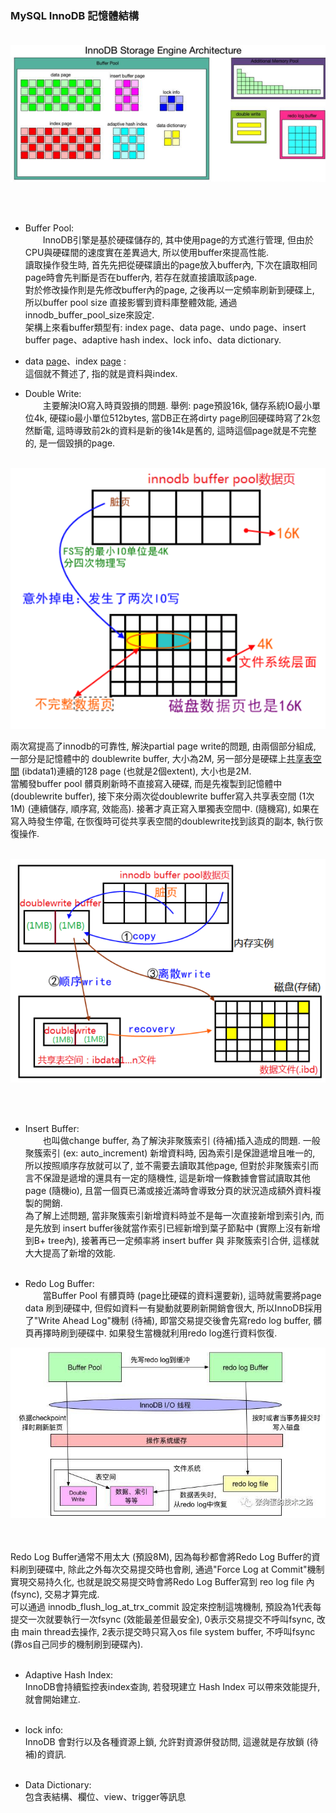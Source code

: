 ### MySQL InnoDB 記憶體結構<br><br>

![](https://github.com/HsiaoWeiYun/notes/blob/master/mysql/img/innodb_memory_structature.png?raw=true)

<br><br>

* Buffer Pool: <br>
&emsp;&emsp;InnoDB引擎是基於硬碟儲存的, 其中使用page的方式進行管理, 但由於CPU與硬碟間的速度實在差異過大, 所以使用buffer來提高性能.<br>
讀取操作發生時, 首先先把從硬碟讀出的page放入buffer內, 下次在讀取相同page時會先判斷是否在buffer內, 若存在就直接讀取該page.<br>
對於修改操作則是先修改buffer內的page, 之後再以一定頻率刷新到硬碟上, 所以buffer pool size 直接影響到資料庫整體效能, 通過innodb_buffer_pool_size來設定. <br>
架構上來看buffer類型有: index page、data page、undo page、insert buffer page、adaptive hash index、lock info、data dictionary.<br>

* data [page](./表空間.md)、index [page](./表空間.md) :<br>
這個就不贅述了, 指的就是資料與index.<br>

* Double Write: <br>
&emsp;&emsp;主要解決IO寫入時頁毀損的問題. 舉例: page預設16k, 儲存系統IO最小單位4k, 硬碟io最小單位512bytes, 當DB正在將dirty page刷回硬碟時寫了2k忽然斷電, 這時導致前2k的資料是新的後14k是舊的, 這時這個page就是不完整的, 是一個毀損的page. <br><br>

![](https://github.com/HsiaoWeiYun/notes/blob/master/mysql/img/partial_page_write_failure.png?raw=true)

兩次寫提高了innodb的可靠性, 解決partial page write的問題, 由兩個部分組成, 一部分是記憶體中的 doublewrite buffer, 大小為2M, 另一部分是硬碟上[共享表空間](./表空間.md) (ibdata1)連續的128 page (也就是2個extent), 大小也是2M. <br>
當觸發buffer pool 髒頁刷新時不直接寫入硬碟, 而是先複製到記憶體中 (doublewrite buffer), 接下來分兩次從doublewrite buffer寫入共享表空間 (1次1M) (連續儲存, 順序寫, 效能高). 接著才真正寫入單獨表空間中. (隨機寫), 如果在寫入時發生停電, 在恢復時可從共享表空間的doublewrite找到該頁的副本, 執行恢復操作.<br><br>

![](https://github.com/HsiaoWeiYun/notes/blob/master/mysql/img/double_write_work_flow.png?raw=true)

<br><br>

* Insert Buffer: <br>
&emsp;&emsp;也叫做change buffer, 為了解決非聚簇索引 (待補)插入造成的問題. 一般聚簇索引 (ex: auto_increment) 新增資料時, 因為索引是保證遞增且唯一的, 所以按照順序存放就可以了, 並不需要去讀取其他page, 但對於非聚簇索引而言不保證是遞增的還具有一定的隨機性, 這是新增一條數據會嘗試讀取其他page (隨機io), 且當一個頁已滿或接近滿時會導致分頁的狀況造成額外資料複製的開銷. <br>
為了解上述問題, 當非聚簇索引新增資料時並不是每一次直接新增到索引內, 而是先放到 insert buffer後就當作索引已經新增到葉子節點中 (實際上沒有新增到B+ tree內), 接著再已一定頻率將 insert buffer 與 非聚簇索引合併, 這樣就大大提高了新增的效能.<br><br>

* Redo Log Buffer: <br>
&emsp;&emsp;當Buffer Pool 有髒頁時 (page比硬碟的資料還要新), 這時就需要將page data 刷到硬碟中, 但假如資料一有變動就要刷新開銷會很大, 所以InnoDB採用了"Write Ahead Log"機制 (待補), 即當交易提交後會先寫redo log buffer, 髒頁再擇時刷到硬碟中. 如果發生當機就利用redo log進行資料恢復.<br>

![](https://github.com/HsiaoWeiYun/notes/blob/master/mysql/img/redo_log_buffer_work_flow.png?raw=true)

<br><br>
Redo Log Buffer通常不用太大 (預設8M), 因為每秒都會將Redo Log Buffer的資料刷到硬碟中, 除此之外每次交易提交時也會刷, 通過"Force Log at Commit"機制實現交易持久化, 也就是說交易提交時會將Redo Log Buffer寫到 reo log file 內 (fsync), 交易才算完成.<br>
可以通過 innodb_flush_log_at_trx_commit 設定來控制這塊機制, 預設為1代表每提交一次就要執行一次fsync (效能最差但最安全), 0表示交易提交不呼叫fsync, 改由 main thread去操作, 2表示提交時只寫入os file system buffer, 不呼叫fsync (靠os自己同步的機制刷到硬碟內).<br><br>

* Adaptive Hash Index: <br>
InnoDB會持續監控表index查詢, 若發現建立 Hash Index 可以帶來效能提升, 就會開始建立.<br><br>

* lock info: <br>
InnoDB 會對行以及各種資源上鎖, 允許對資源併發訪問, 這邊就是存放鎖 (待補)的資訊.<br><br>

* Data Dictionary:<br>
包含表結構、欄位、view、trigger等訊息